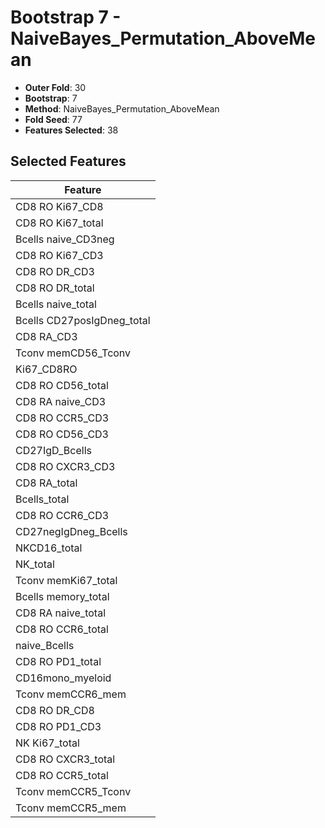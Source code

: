 # Bootstrap 7 - NaiveBayes_Permutation_AboveMean

- **Outer Fold**: 30
- **Bootstrap**: 7
- **Method**: NaiveBayes_Permutation_AboveMean
- **Fold Seed**: 77
- **Features Selected**: 38

## Selected Features

| Feature |
|---------|
| CD8 RO Ki67_CD8 |
| CD8 RO Ki67_total |
| Bcells naive_CD3neg |
| CD8  RO Ki67_CD3 |
| CD8 RO DR_CD3 |
| CD8 RO DR_total |
| Bcells naive_total |
| Bcells CD27posIgDneg_total |
| CD8 RA_CD3 |
| Tconv memCD56_Tconv |
| Ki67_CD8RO |
| CD8 RO CD56_total |
| CD8 RA naive_CD3 |
| CD8 RO CCR5_CD3 |
| CD8 RO CD56_CD3 |
| CD27IgD_Bcells |
| CD8 RO CXCR3_CD3 |
| CD8 RA_total |
| Bcells_total |
| CD8 RO CCR6_CD3 |
| CD27negIgDneg_Bcells |
| NKCD16_total |
| NK_total |
| Tconv memKi67_total |
| Bcells memory_total |
| CD8 RA naive_total |
| CD8 RO CCR6_total |
| naive_Bcells |
| CD8 RO PD1_total |
| CD16mono_myeloid |
| Tconv memCCR6_mem |
| CD8 RO DR_CD8 |
| CD8 RO PD1_CD3 |
| NK Ki67_total |
| CD8 RO CXCR3_total |
| CD8 RO CCR5_total |
| Tconv memCCR5_Tconv |
| Tconv memCCR5_mem |
